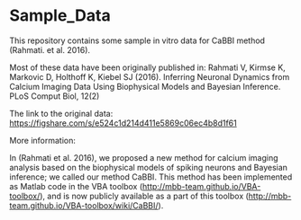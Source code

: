 # Sample_Data
This repository contains some sample in vitro data for CaBBI method (Rahmati. et al. 2016). 

Most of these data have been originally published in:
Rahmati V, Kirmse K, Markovic D, Holthoff K, Kiebel SJ (2016). Inferring Neuronal Dynamics from Calcium Imaging Data Using Biophysical Models and Bayesian Inference. PLoS Comput Biol, 12(2)

The link to the original data:
https://figshare.com/s/e524c1d214d411e5869c06ec4b8d1f61


More information:

In (Rahmati et al. 2016), we proposed a new method for calcium imaging analysis based on the biophysical models of spiking neurons and Bayesian inference; we called our method CaBBI. This method has been implemented as Matlab code in the VBA toolbox (http://mbb-team.github.io/VBA-toolbox/), and is now publicly available as a part of this toolbox (http://mbb-team.github.io/VBA-toolbox/wiki/CaBBI/).
